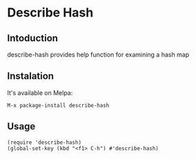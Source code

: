# Describe Hash

## Intoduction

describe-hash provides help function for examining a hash map

## Instalation
It's available on Melpa:
```
M-x package-install describe-hash
```

## Usage
``` emacs-lisp
(require 'describe-hash)
(global-set-key (kbd "<f1> C-h") #'describe-hash)
```

